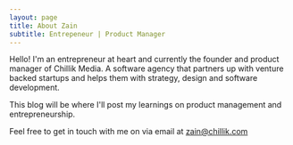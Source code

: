 ```yaml
---
layout: page
title: About Zain
subtitle: Entrepeneur | Product Manager
---
```


Hello! I'm an entrepreneur at heart and currently the founder and product manager of Chillik Media. A software agency that partners up with venture backed startups and helps them with strategy, design and software development. 

This blog will be where I'll post my learnings on product management and entrepreneurship. 

Feel free to get in touch with me on via email at zain@chillik.com




